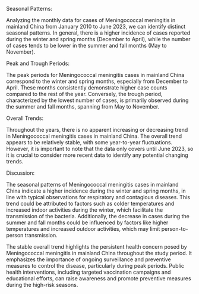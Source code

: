 Seasonal Patterns:

Analyzing the monthly data for cases of Meningococcal meningitis in mainland China from January 2010 to June 2023, we can identify distinct seasonal patterns. In general, there is a higher incidence of cases reported during the winter and spring months (December to April), while the number of cases tends to be lower in the summer and fall months (May to November).

Peak and Trough Periods:

The peak periods for Meningococcal meningitis cases in mainland China correspond to the winter and spring months, especially from December to April. These months consistently demonstrate higher case counts compared to the rest of the year. Conversely, the trough period, characterized by the lowest number of cases, is primarily observed during the summer and fall months, spanning from May to November.

Overall Trends:

Throughout the years, there is no apparent increasing or decreasing trend in Meningococcal meningitis cases in mainland China. The overall trend appears to be relatively stable, with some year-to-year fluctuations. However, it is important to note that the data only covers until June 2023, so it is crucial to consider more recent data to identify any potential changing trends.

Discussion:

The seasonal patterns of Meningococcal meningitis cases in mainland China indicate a higher incidence during the winter and spring months, in line with typical observations for respiratory and contagious diseases. This trend could be attributed to factors such as colder temperatures and increased indoor activities during the winter, which facilitate the transmission of the bacteria. Additionally, the decrease in cases during the summer and fall months could be influenced by factors like higher temperatures and increased outdoor activities, which may limit person-to-person transmission.

The stable overall trend highlights the persistent health concern posed by Meningococcal meningitis in mainland China throughout the study period. It emphasizes the importance of ongoing surveillance and preventive measures to control the disease, particularly during peak periods. Public health interventions, including targeted vaccination campaigns and educational efforts, can raise awareness and promote preventive measures during the high-risk seasons.